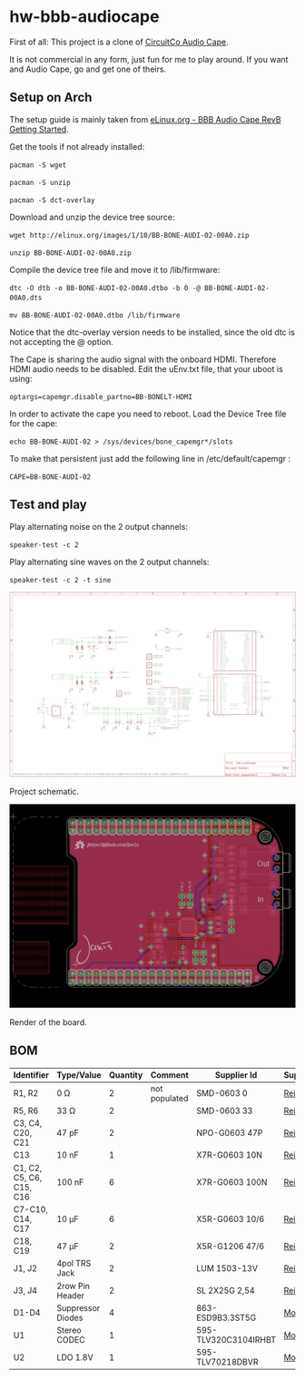 hw-bbb-audiocape
================

First of all: This project is a clone of [CircuitCo Audio Cape][circuitco].

It is not commercial in any form, just fun for me to play around.
If you want and Audio Cape, go and get one of theirs.


## Setup on Arch

The setup guide is mainly taken from [eLinux.org - BBB Audio Cape RevB Getting Started][gettingstarted].

Get the tools if not already installed:

`pacman -S wget`

`pacman -S unzip`

`pacman -S dct-overlay`

Download and unzip the device tree source:

`wget http://elinux.org/images/1/10/BB-BONE-AUDI-02-00A0.zip`

`unzip BB-BONE-AUDI-02-00A0.zip`

Compile the device tree file and move it to /lib/firmware:

`dtc -O dtb -o BB-BONE-AUDI-02-00A0.dtbo -b 0 -@ BB-BONE-AUDI-02-00A0.dts`

`mv BB-BONE-AUDI-02-00A0.dtbo /lib/firmware`

Notice that the dtc-overlay version needs to be installed, since the old dtc is not accepting the @ option.

The Cape is sharing the audio signal with the onboard HDMI. Therefore HDMI audio needs to be disabled.
Edit the uEnv.txt file, that your uboot is using:

`optargs=capemgr.disable_partno=BB-BONELT-HDMI`

In order to activate the cape you need to reboot.
Load the Device Tree file for the cape:

`echo BB-BONE-AUDI-02 > /sys/devices/bone_capemgr*/slots`

To make that persistent just add the following line in /etc/default/capemgr :

`CAPE=BB-BONE-AUDI-02`

## Test and play

Play alternating noise on the 2 output channels:

`speaker-test -c 2`

Play alternating sine waves on the 2 output channels:

`speaker-test -c 2 -t sine`


![Top](docu/schematic.png "Top")

Project schematic.


![Top](docu/board.png "Top")

Render of the board.

## BOM
| Identifier | Type/Value | Quantity | Comment | Supplier Id | Supplier |
| ---        | ---        | ---      | ---     | ---         | ---      |
| R1, R2 | 0 Ω | 2 | not populated | SMD-0603 0  | [Reichelt][reichelt] |
| R5, R6 | 33 Ω | 2 |  | SMD-0603 33 | [Reichelt][reichelt] |
| C3, C4, C20, C21 | 47 pF | 2 |  | NPO-G0603 47P | [Reichelt][reichelt] |
| C13 | 10 nF | 1 |  | X7R-G0603 10N | [Reichelt][reichelt] |
| C1, C2, C5, C6, C15, C16 | 100 nF | 6 |  | X7R-G0603 100N | [Reichelt][reichelt] |
| C7-C10, C14, C17 | 10 µF | 6 |  | X5R-G0603 10/6 | [Reichelt][reichelt] |
| C18, C19 | 47 µF | 2 |  | X5R-G1206 47/6 | [Reichelt][reichelt] |
| J1, J2 | 4pol TRS Jack | 2 |  | LUM 1503-13V | [Reichelt][reichelt] |
| J3, J4 | 2row Pin Header | 2 |  | SL 2X25G 2,54 | [Reichelt][reichelt] |
| D1-D4 | Suppressor Diodes | 4 |  | 863-ESD9B3.3ST5G | [Mouser][mouser] |
| U1 | Stereo CODEC | 1 |  | 595-TLV320C3104IRHBT | [Mouser][mouser] |
| U2 | LDO 1.8V | 1 |  | 595-TLV70218DBVR | [Mouser][mouser] |

[reichelt]: http://www.reichelt.de
[mouser]: http://mouser.com

[itead-pcb]: http://imall.iteadstudio.com/open-pcb/pcb-prototyping.html

[circuitco]: http://elinux.org/CircuitCo:Audio_Cape_RevB
[gettingstarted]: http://elinux.org/BBB_Audio_Cape_RevB_Getting_Started

